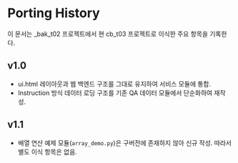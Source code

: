 # Porting History

이 문서는 _bak_t02 프로젝트에서 현 cb_t03 프로젝트로 이식한 주요 항목을 기록한다.

## v1.0
- ui.html 레이아웃과 웹 백엔드 구조를 그대로 유지하여 서비스 모듈에 통합.
- Instruction 방식 데이터 로딩 구조를 기존 QA 데이터 모듈에서 단순화하여 재작성.

## v1.1
- 배열 연산 예제 모듈(`array_demo.py`)은 구버전에 존재하지 않아 신규 작성.
  따라서 별도 이식 항목은 없음.
